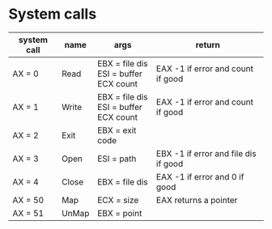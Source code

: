 
# System calls

|system call|name   |args|return
|-----------|-------|-|-
|AX = 0     |Read   |EBX = file dis<br>ESI = buffer<br>ECX count|EAX -1 if error and count if good
|AX = 1     |Write  |EBX = file dis<br>ESI = buffer<br>ECX count|EAX -1 if error and count if good
|AX = 2     |Exit   |EBX = exit code|&nbsp;
|AX = 3     |Open   |ESI = path|EBX -1 if error and file dis if good
|AX = 4     |Close  |EBX = file dis|EAX -1 if error and 0 if good
|AX = 50    |Map    |ECX = size|EAX returns a pointer
|AX = 51    |UnMap  |EBX = point|&nbsp;
